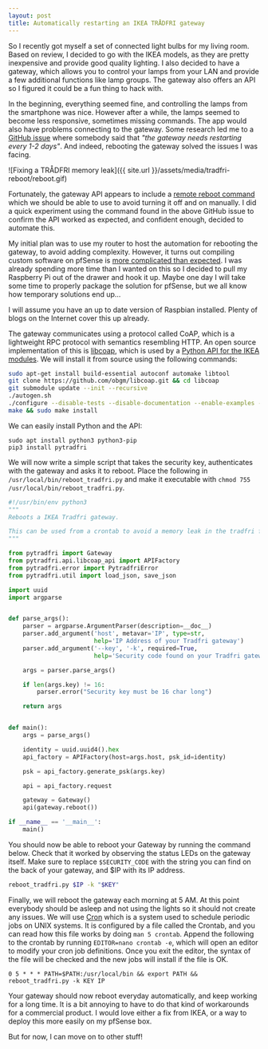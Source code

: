 ```yaml
---
layout: post
title: Automatically restarting an IKEA TRÅDFRI gateway
---
```


So I recently got myself a set of connected light bulbs for my living room.
Based on review, I decided to go with the IKEA models, as they are pretty inexpensive and provide good quality lighting.
I also decided to have a gateway, which allows you to control your lamps from your LAN and provide a few additional functions like lamp groups.
The gateway also offers an API so I figured it could be a fun thing to hack with. 

In the beginning, everything seemed fine, and controlling the lamps from the smartphone was nice.
However after a while, the lamps seemed to become less responsive, sometimes missing commands.
The app would also have problems connecting to the gateway.
Some research led me to a [GitHub issue](https://github.com/ggravlingen/pytradfri/issues/54) where somebody said that *"the gateway needs restarting every 1-2 days"*.
And indeed, rebooting the gateway solved the issues I was facing.

![Fixing a TRÅDFRI memory leak]({{ site.url }}/assets/media/tradfri-reboot/reboot.gif)

Fortunately, the gateway API appears to include a [remote reboot command](https://github.com/ggravlingen/pytradfri/blob/70ff6b83c6c64708f7ed22f2193406b0a10b0e64/pytradfri/gateway.py#L171-L179) which we should be able to use to avoid turning it off and on manually.
I did a quick experiment using the command found in the above GitHub issue to confirm the API worked as expected, and confident enough, decided to automate this.

My initial plan was to use my router to host the automation for rebooting the gateway, to avoid adding complexity.
However, it turns out compiling custom software on pfSense is [more complicated than expected](https://docs.netgate.com/pfsense/en/latest/development/compiling-software-on-the-firewall.html).
I was already spending more time than I wanted on this so I decided to pull my Raspberry Pi out of the drawer and hook it up.
Maybe one day I will take some time to properly package the solution for pfSense, but we all know how temporary solutions end up... 

I will assume you have an up to date version of Raspbian installed.
Plenty of blogs on the Internet cover this up already.

The gateway communicates using a protocol called CoAP, which is a lightweight RPC protocol with semantics resembling HTTP.
An open source implementation of this is [libcoap](https://libcoap.net/), which is used by a [Python API for the IKEA modules](https://github.com/ggravlingen/pytradfri).
We will install it from source using the following commands:

```bash
sudo apt-get install build-essential autoconf automake libtool
git clone https://github.com/obgm/libcoap.git && cd libcoap
git submodule update --init --recursive
./autogen.sh
./configure --disable-tests --disable-documentation --enable-examples --with-tinydtls --disable-shared --prefix=/usr/local
make && sudo make install
```

We can easily install Python and the API:

```shell
sudo apt install python3 python3-pip
pip3 install pytradfri
```

We will now write a simple script that takes the security key, authenticates with the gateway and asks it to reboot.
Place the following in `/usr/local/bin/reboot_tradfri.py` and make it executable with `chmod 755 /usr/local/bin/reboot_tradfri.py`.

```python
#!/usr/bin/env python3
"""
Reboots a IKEA Tradfri gateway.

This can be used from a crontab to avoid a memory leak in the tradfri firmware.
"""

from pytradfri import Gateway
from pytradfri.api.libcoap_api import APIFactory
from pytradfri.error import PytradfriError
from pytradfri.util import load_json, save_json

import uuid
import argparse


def parse_args():
    parser = argparse.ArgumentParser(description=__doc__)
    parser.add_argument('host', metavar='IP', type=str,
                        help='IP Address of your Tradfri gateway')
    parser.add_argument('--key', '-k', required=True,
                        help='Security code found on your Tradfri gateway')

    args = parser.parse_args()

    if len(args.key) != 16:
        parser.error("Security key must be 16 char long")

    return args


def main():
    args = parse_args()

    identity = uuid.uuid4().hex
    api_factory = APIFactory(host=args.host, psk_id=identity)

    psk = api_factory.generate_psk(args.key)

    api = api_factory.request

    gateway = Gateway()
    api(gateway.reboot())

if __name__ == '__main__':
    main()
```


You should now be able to reboot your Gateway by running the command below.
Check that it worked by observing the status LEDs on the gateway itself.
Make sure to replace `$SECURITY_CODE` with the string you can find on the back of your gateway, and $IP with its IP address.

```bash
reboot_tradfri.py $IP -k "$KEY"
```

Finally, we will reboot the gateway each morning at 5 AM.
At this point everybody should be asleep and not using the lights so it should not create any issues.
We will use [Cron](https://en.wikipedia.org/wiki/Cron) which is a system used to schedule periodic jobs on UNIX systems.
It is configured by a file called the Crontab, and you can read how this file works by doing `man 5 crontab`.
Append the following to the crontab by running `EDITOR=nano crontab -e`, which will open an editor to modify your cron job definitions.
Once you exit the editor, the syntax of the file will be checked and the new jobs will install if the file is OK.

```
0 5 * * * PATH=$PATH:/usr/local/bin && export PATH && reboot_tradfri.py -k KEY IP
```

Your gateway should now reboot everyday automatically, and keep working for a long time.
It is a bit annoying to have to do that kind of workarounds for a commercial product.
I would love either a fix from IKEA, or a way to deploy this more easily on my pfSense box.

But for now, I can move on to other stuff!

